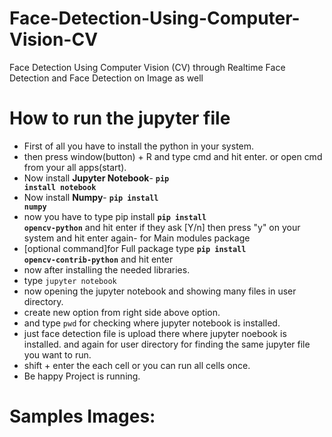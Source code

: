 # Face-Detection-Using-Computer-Vision-CV
Face Detection Using Computer Vision (CV) through Realtime Face Detection and Face Detection on Image as well

# How to run the jupyter file
- First of all you have to install the python in your system.
- then press window(button) + R and type cmd and hit enter. or open cmd from your all apps(start).
- Now install **Jupyter Notebook**- **<code>pip install notebook</code>**
- Now install **Numpy**- **<code>pip install numpy</code>**
- now you have to type pip install **<code>pip install opencv-python</code>** and hit enter if they ask [Y/n] then press "y" on your system and hit enter again- for Main modules package
- [optional command]for Full package type **<code>pip install opencv-contrib-python</code>** and hit enter
- now after installing the needed libraries.
- type <code>jupyter notebook</code>  
- now opening the jupyter notebook and showing many files in user directory.
- create new option from right side above option.
- and type <code>pwd</code> for checking where jupyter notebook is installed.
- just face detection file is upload there where jupyter noebook is installed. and again for user directory for finding the same jupyter file you want to run.
- shift + enter the each cell or you can run all cells once.
- Be happy Project is running.

# Samples Images:
